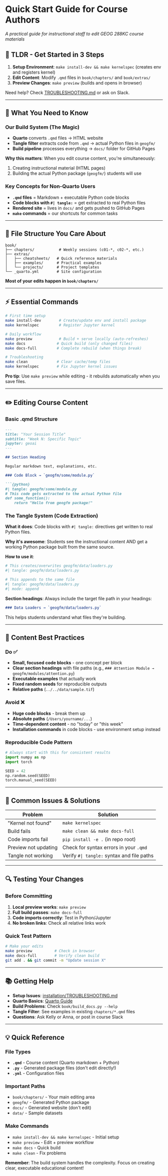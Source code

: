 # Quick Start Guide for Course Authors

*A practical guide for instructional staff to edit GEOG 288KC course materials*

## 🚀 TLDR - Get Started in 3 Steps

1. **Setup Environment**: `make install-dev && make kernelspec` (creates env and registers kernel)
2. **Edit Content**: Modify `.qmd` files in `book/chapters/` and `book/extras/`
3. **Preview Changes**: `make preview` (builds and opens in browser)

Need help? Check [TROUBLESHOOTING.md](installation/TROUBLESHOOTING.md) or ask on Slack.

---

## 🎯 What You Need to Know

### Our Build System (The Magic)
- **Quarto** converts `.qmd` files → HTML website
- **Tangle filter** extracts code from `.qmd` → actual Python files in `geogfm/`  
- **Build pipeline** processes everything → `docs/` folder for GitHub Pages

**Why this matters**: When you edit course content, you're simultaneously:
1. Creating instructional material (HTML pages)
2. Building the actual Python package (`geogfm/`) students will use

### Key Concepts for Non-Quarto Users
- **`.qmd` files** = Markdown + executable Python code blocks
- **Code blocks with `#| tangle:`** = get extracted to real Python files
- **Rendered site** = lives in `docs/` and gets pushed to GitHub Pages
- **`make` commands** = our shortcuts for common tasks

---

## 📁 File Structure You Care About

```
book/
├── chapters/           # Weekly sessions (c01-*, c02-*, etc.)
├── extras/
│   ├── cheatsheets/   # Quick reference materials  
│   ├── examples/      # Practical examples
│   └── projects/      # Project templates
└── _quarto.yml        # Site configuration
```

**Most of your edits happen in `book/chapters/`**

---

## ⚡ Essential Commands

```bash
# First time setup
make install-dev        # Create/update env and install package
make kernelspec         # Register Jupyter kernel

# Daily workflow  
make preview            # Build + serve locally (auto-refreshes)
make docs              # Quick build (only changed files)
make docs-full         # Complete rebuild (when things break)

# Troubleshooting
make clean             # Clear cache/temp files
make kernelspec        # Fix Jupyter kernel issues
```

**Pro tip**: Use `make preview` while editing - it rebuilds automatically when you save files.

---

## ✏️ Editing Course Content

### Basic .qmd Structure
```markdown
---
title: "Your Session Title"  
subtitle: "Week N: Specific Topic"
jupyter: geoai
---

## Section Heading

Regular markdown text, explanations, etc.

### Code Block → `geogfm/some/module.py`

```{python}
#| tangle: geogfm/some/module.py
# This code gets extracted to the actual Python file
def some_function():
    return "Hello from geogfm package!"
```

### The Tangle System (Code Extraction)

**What it does**: Code blocks with `#| tangle:` directives get written to real Python files.

**Why it's awesome**: Students see the instructional content AND get a working Python package built from the same source.

**How to use it**:
```python
# This creates/overwrites geogfm/data/loaders.py
#| tangle: geogfm/data/loaders.py

# This appends to the same file  
#| tangle: geogfm/data/loaders.py
#| mode: append
```

**Section headings**: Always include the target file path in your headings:
```markdown
### Data Loaders → `geogfm/data/loaders.py`
```
This helps students understand what files they're building.

---

## 🎨 Content Best Practices

### Do ✅
- **Small, focused code blocks** - one concept per block
- **Clear section headings** with file paths (e.g., `### Attention Module → geogfm/modules/attention.py`)
- **Executable examples** that actually work
- **Fixed random seeds** for reproducible outputs
- **Relative paths** (`../../data/sample.tif`)

### Avoid ❌
- **Huge code blocks** - break them up
- **Absolute paths** (`/Users/yourname/...`)
- **Time-dependent content** - no "today" or "this week"
- **Installation commands** in code blocks - use environment setup instead

### Reproducible Code Pattern
```python
# Always start with this for consistent results
import numpy as np
import torch

SEED = 42
np.random.seed(SEED)
torch.manual_seed(SEED)
```

---

## 🐛 Common Issues & Solutions

| Problem | Solution |
|---------|----------|
| "Kernel not found" | `make kernelspec` |
| Build fails | `make clean && make docs-full` |
| Code imports fail | `pip install -e .` (in repo root) |
| Preview not updating | Check for syntax errors in your `.qmd` |
| Tangle not working | Verify `#\| tangle:` syntax and file paths |

---

## 🔍 Testing Your Changes

### Before Committing
1. **Local preview works**: `make preview` 
2. **Full build passes**: `make docs-full`
3. **Code imports correctly**: Test in Python/Jupyter
4. **No broken links**: Check all relative links work

### Quick Test Pattern
```bash
# Make your edits
make preview          # Check in browser
make docs-full        # Verify clean build  
git add . && git commit -m "Update session X"
```

---

## 📚 Getting Help

- **Setup Issues**: [installation/TROUBLESHOOTING.md](installation/TROUBLESHOOTING.md)
- **Quarto Basics**: [Quarto Guide](https://quarto.org/docs/guide/)
- **Build Problems**: Check `book/build_docs.py --help`
- **Tangle Filter**: See examples in existing `chapters/*.qmd` files
- **Questions**: Ask Kelly or Anna, or post in course Slack

---

## 💡 Quick Reference

### File Types
- **`.qmd`** - Course content (Quarto markdown + Python)
- **`.py`** - Generated package files (don't edit directly!)
- **`.yml`** - Configuration files

### Important Paths  
- `book/chapters/` - Your main editing area
- `geogfm/` - Generated Python package  
- `docs/` - Generated website (don't edit)
- `data/` - Sample datasets

### Make Commands
- `make install-dev && make kernelspec` - Initial setup
- `make preview` - Edit + preview workflow  
- `make docs` - Quick build
- `make clean` - Fix problems

**Remember**: The build system handles the complexity. Focus on creating clear, executable educational content!

